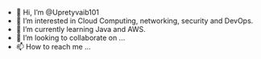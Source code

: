 - 👋 Hi, I’m @Upretyvaib101
- 👀 I’m interested in Cloud Computing, networking, security and DevOps.
- 🌱 I’m currently learning Java and AWS.
- 💞️ I’m looking to collaborate on ...
- 📫 How to reach me ...

<!---
vaibhub101/vaibhub101 is a ✨ special ✨ repository because its `README.md` (this file) appears on your GitHub profile.
You can click the Preview link to take a look at your changes.
--->
